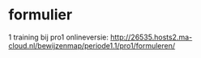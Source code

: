 # formulier
1 training bij pro1
onlineversie: http://26535.hosts2.ma-cloud.nl/bewijzenmap/periode1.1/pro1/formuleren/
